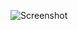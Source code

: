 ![Screenshot](https://raw.githubusercontent.com/Cryakl/Ultimate-RAT-Collection/refs/heads/main/SubSeven/SubSeven%20v1.4/Screenshot.png)
